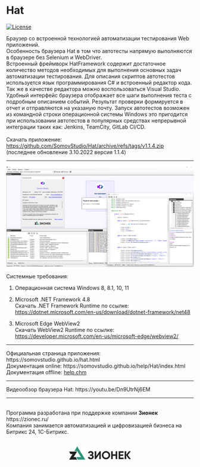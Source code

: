 # Hat

[![License](http://img.shields.io/:license-mit-blue.svg)](https://github.com/SomovStudio/Hat/blob/main/LICENSE)

Браузер со встроенной технологией автоматизации тестирования Web приложений.
<br>
Особенность браузера Hat в том что автотесты напрямую выполняются в браузере без Selenium и WebDriver.
<br>
Встроенный фреймворк HatFramework содержит достаточное количество методов необходимых для выполнения основных задач автоматизации тестирования.
Для описания скриптов автотестов используется язык программирования C# и встроенный редактор кода. Так же в качестве редактора можно воспользоваться Visual Studio.
Удобный интерфейс браузера отображает все шаги выполнения теста с подробным описанием событий. 
Результат проверки формируется в отчет и отправляются на указаную почту. 
Запуск автотестов возможен из командной строки операционной системы Windows это пригодится при использовании автотестов в популярных средствах непрерывной интеграции таких как: Jenkins, TeamCity, GitLab CI/CD.
<br>
<br>Скачать приложение: https://github.com/SomovStudio/Hat/archive/refs/tags/v1.1.4.zip
<br>(последнее обновление 3.10.2022 версия 1.1.4)
<hr>

<p align="center">
  <img src="https://github.com/SomovStudio/Hat/blob/main/Img/screenshots/Screenshot_2.png">
</p>

Системные требования:
1. Операционная система Windows 8, 8.1, 10, 11

2. Microsoft .NET Framework 4.8
<br>Скачать .NET Framework Runtime по ссылке: https://dotnet.microsoft.com/en-us/download/dotnet-framework/net48

3. Microsoft Edge WebView2
<br>Скачать WebView2 Runtime по ссылке: https://developer.microsoft.com/en-us/microsoft-edge/webview2/

<hr>
Официальная страница приложения: https://somovstudio.github.io/hat.html
<br>Документация online:  https://somovstudio.github.io/help/Hat/index.html
<br>Документация offline: <a href="https://github.com/SomovStudio/Hat/raw/main/Help/help.chm">help.chm</a>

<hr>
Видеообзор браузера Hat: https://youtu.be/Dn9UtrNj6EM
<br>
<hr>
<br>Программа разработана при поддержке компании <b>Зионек</b> https://zionec.ru/
<br>Компания занимается автоматизацией и цифровизацией бизнеса на Битрикс 24, 1С-Битрикс.
<br><br>
<p align="center">
  <img src="https://github.com/SomovStudio/Hat/blob/main/Img/partners/zionec.png">
</p>